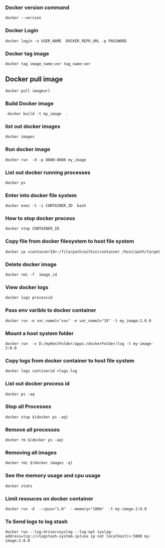 ###  Docker version command
`docker --version`

### Docker Login
`docker login -u USER_NAME  DOCKER_REPO_URL -p PASSWORD`

### Docker tag image
`docker tag image_name:ver tag_name:ver`

## Docker pull image
`docker pull imageurl`

###  Build Docker image
` docker build -t my_image  .`

### list out docker images
`docker images`

### Run docker image
`docker run  -d -p 8080:8080 my_image`

### List out docker running processes
`docker ps`

### Enter into docker file system
`docker exec -t -i CONTAINER_ID  bash`

### How to stop docker process
`docker stop CONTAINER_ID `

### Copy file from docker filesystem to host file system
`docker cp <containerId>:/file/path/within/container /host/path/target`

### Delete docker image
`docker rmi -f  image_id`

### View docker logs
`docker logs processid`

### Pass env varible to docker container
`docker run -e var_name1="xxx" -e var_name2="35" -t my_image:2.0.0`

### Mount a host system folder
`docker run  -v D:/myHostFolder/apps:/dockerFolder/log -t my-image-2:0.0`

### Copy logs from docker container to host file system
`docker logs continerid >logs.log`


### List out docker process id
`docker ps -aq`

### Stop all Processes
`docker stop $(docker ps -aq)`

### Remove all processes
`docker rm $(docker ps -aq)`	

### Removing all images
`docker rmi $(docker images -q)`

### See the memory usage and cpu usage 
`docker stats`

### Limit resouces on docker container
`docker run -d  --cpus="1.0"  --memory="100m"  -t my-image-2:0.0`

### To Send logs to log stash
`docker run --log-driver=syslog --log-opt syslog-address=tcp://<logstash-system-ip(use ip not localhost)>:5000 my-image:2.0.0`
